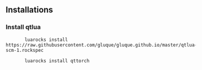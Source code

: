 ## Installations

### Install qtlua
  
           luarocks install https://raw.githubusercontent.com/gluque/gluque.github.io/master/qtlua-scm-1.rockspec
           
           luarocks install qttorch
